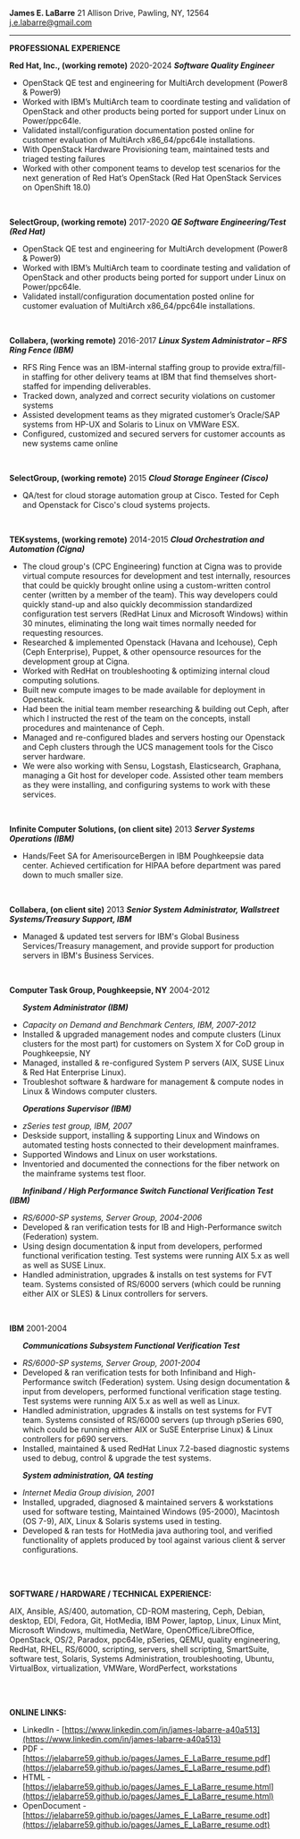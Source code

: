 
**James E. LaBarre**
21 Allison Drive, Pawling, NY, 12564
[j.e.labarre@gmail.com](mailto:j.e.labarre@gmail.com)

----------

**PROFESSIONAL EXPERIENCE**


**Red Hat, Inc., (working remote)** 2020-2024
_**Software Quality Engineer**_

-   OpenStack QE test and engineering for MultiArch development (Power8 & Power9)
-   Worked with IBM’s MultiArch team to coordinate testing and validation of OpenStack and other products being ported for support under Linux on Power/ppc64le.    
-   Validated install/configuration documentation posted online for customer evaluation of MultiArch x86_64/ppc64le installations.    
-   With OpenStack Hardware Provisioning team, maintained tests and triaged testing failures    
-   Worked with other component teams to develop test scenarios for the next generation of Red Hat’s OpenStack (Red Hat OpenStack Services on OpenShift 18.0) 

<br>

**SelectGroup, (working remote)** 2017-2020
_**QE Software Engineering/Test (Red Hat)**_

-   OpenStack QE test and engineering for MultiArch development (Power8 & Power9)  
-   Worked with IBM’s MultiArch team to coordinate testing and validation of OpenStack and other products being ported for support under Linux on Power/ppc64le.    
-   Validated install/configuration documentation posted online for customer evaluation of MultiArch x86_64/ppc64le installations.

<br>

**Collabera, (working remote)** 2016-2017
_**Linux System Administrator – RFS Ring Fence (IBM)**_

-   RFS Ring Fence was an IBM-internal staffing group to provide extra/fill-in staffing for other delivery teams at IBM that find themselves short-staffed for impending deliverables.   
-   Tracked down, analyzed and correct security violations on customer systems    
-   Assisted development teams as they migrated customer’s Oracle/SAP systems from HP-UX and Solaris to Linux on VMWare ESX.    
-   Configured, customized and secured servers for customer accounts as new systems came online

<br>

**SelectGroup, (working remote)** 2015
_**Cloud Storage Engineer (Cisco)**_

-   QA/test for cloud storage automation group at Cisco. Tested for Ceph and Openstack for Cisco's cloud systems projects.

<br>

**TEKsystems, (working remote)** 2014-2015
_**Cloud Orchestration and Automation (Cigna)**_

-   The cloud group's (CPC Engineering) function at Cigna was to provide virtual compute resources for development and test internally, resources that could be quickly brought online using a custom-written control center (written by a member of the team). This way developers could quickly stand-up and also quickly decommission standardized configuration test servers (RedHat Linux and Microsoft Windows) within 30 minutes, eliminating the long wait times normally needed for requesting resources.    
-   Researched & implemented Openstack (Havana and Icehouse), Ceph (Ceph Enterprise), Puppet, & other opensource resources for the development group at Cigna.    
-   Worked with RedHat on troubleshooting & optimizing internal cloud computing solutions.    
-   Built new compute images to be made available for deployment in Openstack.    
-   Had been the initial team member researching & building out Ceph, after which I instructed the rest of the team on the concepts, install procedures and maintenance of Ceph.    
-   Managed and re-configured blades and servers hosting our Openstack and Ceph clusters through the UCS management tools for the Cisco server hardware.    
-   We were also working with Sensu, Logstash, Elasticsearch, Graphana, managing a Git host for developer code. Assisted other team members as they were installing, and configuring systems to work with these services.

<br>

**Infinite Computer Solutions, (on client site)** 2013
_**Server Systems Operations (IBM)**_

-   Hands/Feet SA for AmerisourceBergen in IBM Poughkeepsie data center. Achieved certification for HIPAA before department was pared down to much smaller size.

<br>

**Collabera, (on client site)** 2013
_**Senior System Administrator, Wallstreet Systems/Treasury Support, IBM**_

-   Managed & updated test servers for IBM's Global Business Services/Treasury management, and provide support for production servers in IBM's Business Services.

<br>

**Computer Task Group, Poughkeepsie, NY** 2004-2012

&nbsp;&nbsp;&nbsp;&nbsp;&nbsp;&nbsp;**_System Administrator_ _(IBM)_**

-   _Capacity on Demand and Benchmark Centers, IBM, 2007-2012_
-  Installed & upgraded management nodes and compute clusters (Linux clusters for the most part) for customers on System X for CoD group in Poughkeepsie, NY    
-   Managed, installed & re-configured System P servers (AIX, SUSE Linux & Red Hat Enterprise Linux).    
-   Troubleshot software & hardware for management & compute nodes in Linux & Windows computer clusters.

&nbsp;&nbsp;&nbsp;&nbsp;&nbsp;&nbsp;**_Operations Supervisor_ _(IBM)_**

-   _zSeries test group, IBM, 2007_
-   Deskside support, installing & supporting Linux and Windows on automated testing hosts connected to their development mainframes.    
-   Supported Windows and Linux on user workstations.    
-   Inventoried and documented the connections for the fiber network on the mainframe systems test floor.

&nbsp;&nbsp;&nbsp;&nbsp;&nbsp;&nbsp;**_Infiniband / High Performance Switch Functional Verification Test_ _(__IBM__)_**

-   _RS/6000-SP systems, Server Group, 2004-2006_   
-   Developed & ran verification tests for IB and High-Performance switch (Federation) system.    
-   Using design documentation & input from developers, performed functional verification testing. Test systems were running AIX 5.x as well as well as SUSE Linux.    
-   Handled administration, upgrades & installs on test systems for FVT team. Systems consisted of RS/6000 servers (which could be running either AIX or SLES) & Linux controllers for servers.

<br>

**IBM** 2001-2004

&nbsp;&nbsp;&nbsp;&nbsp;&nbsp;&nbsp;**_Communications Subsystem Functional Verification Test_**

-   _RS/6000-SP systems, Server Group, 2001-2004_   
-   Developed & ran verification tests for both Infiniband and High-Performance switch (Federation) system. Using design documentation & input from developers, performed functional verification stage testing. Test systems were running AIX 5.x as well as well as Linux.    
-   Handled administration, upgrades & installs on test systems for FVT team. Systems consisted of RS/6000 servers (up through pSeries 690, which could be running either AIX or SuSE Enterprise Linux) & Linux controllers for p690 servers.    
-   Installed, maintained & used RedHat Linux 7.2-based diagnostic systems used to debug, control & upgrade the test systems.

&nbsp;&nbsp;&nbsp;&nbsp;&nbsp;&nbsp;**_System administration, QA testing_**

-   _Internet Media Group division, 2001_   
-   Installed, upgraded, diagnosed & maintained servers & workstations used for software testing, Maintained Windows (95-2000), Macintosh (OS 7-9), AIX, Linux & Solaris systems used in testing.    
-   Developed & ran tests for HotMedia java authoring tool, and verified functionality of applets produced by tool against various client & server configurations.

<br><br>

**SOFTWARE / HARDWARE / TECHNICAL EXPERIENCE:**

AIX, Ansible, AS/400, automation, CD-ROM mastering, Ceph, Debian, desktop, EDI, Fedora, Git, HotMedia, IBM Power, laptop, Linux, Linux Mint, Microsoft Windows, multimedia, NetWare, OpenOffice/LibreOffice, OpenStack, OS/2, Paradox, ppc64le, pSeries, QEMU, quality engineering, RedHat, RHEL, RS/6000, scripting, servers, shell scripting, SmartSuite, software test, Solaris, Systems Administration, troubleshooting, Ubuntu, VirtualBox, virtualization, VMWare, WordPerfect, workstations

<br><br>  

**ONLINE LINKS:**

-   LinkedIn - [https://www.linkedin.com/in/james-labarre-a40a513](https://www.linkedin.com/in/james-labarre-a40a513)   
-   PDF - [https://jelabarre59.github.io/pages/James_E_LaBarre_resume.pdf](https://jelabarre59.github.io/pages/James_E_LaBarre_resume.pdf)    
-   HTML - [https://jelabarre59.github.io/pages/James_E_LaBarre_resume.html](https://jelabarre59.github.io/pages/James_E_LaBarre_resume.html)    
-   OpenDocument -[https://jelabarre59.github.io/pages/James_E_LaBarre_resume.odt](https://jelabarre59.github.io/pages/James_E_LaBarre_resume.odt)

<br><br>


